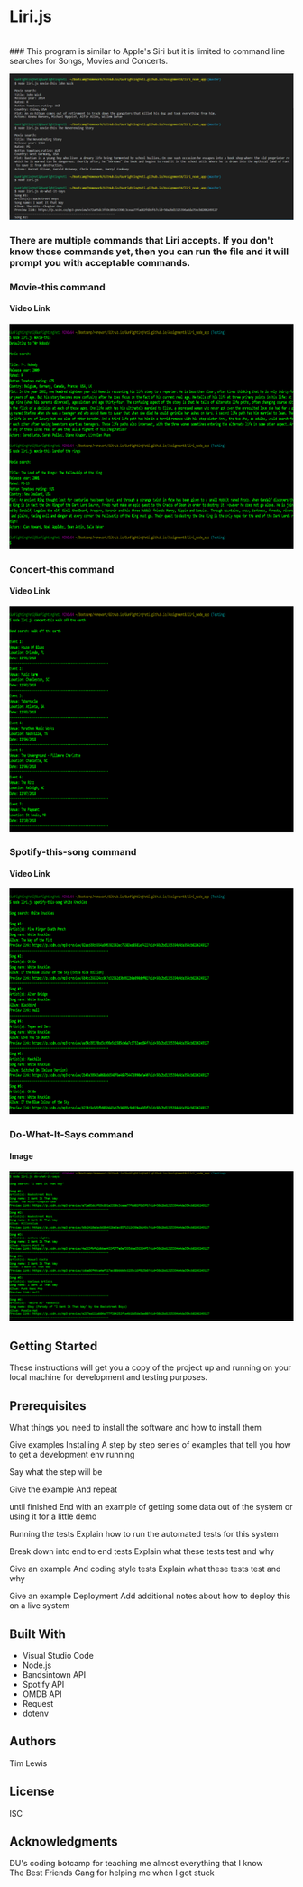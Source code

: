 # Liri.js
<br>
### This program is similar to Apple's Siri but it is limited to command line searches for Songs, Movies and Concerts.

![alt text](./images/liri.png "Liri.js")

### There are multiple commands that Liri accepts.  If you don't know those commands yet, then you can run the file and it will prompt you with acceptable commands.

### Movie-this command

  #### Video Link

<a href="http://www.youtube.com/watch?feature=player_embedded&v=uyjJM3oopYU" target="_blank"><img src="./images/movie-this.png" alt="Search the OMDB database" width="700" height="400"/></a>

### Concert-this command

  #### Video Link

<a href="http://www.youtube.com/watch?feature=player_embedded&v=xiluqCBvQ28" target="_blank"><img src="./images/concert-this.png" alt="Search the Bands in Town database" width="700" height="400"/></a>

### Spotify-this-song command

  #### Video Link

<a href="http://www.youtube.com/watch?feature=player_embedded&v=h5cH6NjVsVQ" target="_blank"><img src="./images/spotify-this-song.png" alt="Search the Spotify database" width="700" height="400"/></a>

### Do-What-It-Says command

 #### Image

![Search from the random.txt file](./images/do-what-it-says.png "Search from the random.txt file")

## Getting Started
These instructions will get you a copy of the project up and running on your local machine for development and testing purposes. 

## Prerequisites
What things you need to install the software and how to install them

Give examples
Installing
A step by step series of examples that tell you how to get a development env running

Say what the step will be

Give the example
And repeat

until finished
End with an example of getting some data out of the system or using it for a little demo

Running the tests
Explain how to run the automated tests for this system

Break down into end to end tests
Explain what these tests test and why

Give an example
And coding style tests
Explain what these tests test and why

Give an example
Deployment
Add additional notes about how to deploy this on a live system

## Built With
* Visual Studio Code
* Node.js
* Bandsintown API
* Spotify API
* OMDB API
* Request
* dotenv

## Authors
Tim Lewis

## License
ISC

## Acknowledgments
DU's coding botcamp for teaching me almost everything that I know<br>
The Best Friends Gang for helping me when I got stuck
